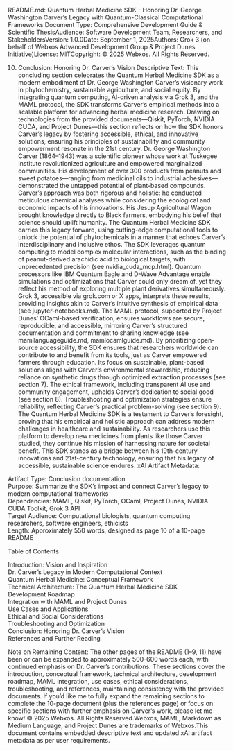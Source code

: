 README.md: Quantum Herbal Medicine SDK - Honoring Dr. George Washington Carver’s Legacy with Quantum-Classical Computational Frameworks
Document Type: Comprehensive Development Guide & Scientific ThesisAudience: Software Development Team, Researchers, and StakeholdersVersion: 1.0.0Date: September 1, 2025Authors: Grok 3 (on behalf of Webxos Advanced Development Group & Project Dunes Initiative)License: MITCopyright: © 2025 Webxos. All Rights Reserved.  

10. Conclusion: Honoring Dr. Carver’s Vision
Descriptive Text: This concluding section celebrates the Quantum Herbal Medicine SDK as a modern embodiment of Dr. George Washington Carver’s visionary work in phytochemistry, sustainable agriculture, and social equity. By integrating quantum computing, AI-driven analysis via Grok 3, and the MAML protocol, the SDK transforms Carver’s empirical methods into a scalable platform for advancing herbal medicine research. Drawing on technologies from the provided documents—Qiskit, PyTorch, NVIDIA CUDA, and Project Dunes—this section reflects on how the SDK honors Carver’s legacy by fostering accessible, ethical, and innovative solutions, ensuring his principles of sustainability and community empowerment resonate in the 21st century.
Dr. George Washington Carver (1864–1943) was a scientific pioneer whose work at Tuskegee Institute revolutionized agriculture and empowered marginalized communities. His development of over 300 products from peanuts and sweet potatoes—ranging from medicinal oils to industrial adhesives—demonstrated the untapped potential of plant-based compounds. Carver’s approach was both rigorous and holistic: he conducted meticulous chemical analyses while considering the ecological and economic impacts of his innovations. His Jesup Agricultural Wagon brought knowledge directly to Black farmers, embodying his belief that science should uplift humanity. The Quantum Herbal Medicine SDK carries this legacy forward, using cutting-edge computational tools to unlock the potential of phytochemicals in a manner that echoes Carver’s interdisciplinary and inclusive ethos.
The SDK leverages quantum computing to model complex molecular interactions, such as the binding of peanut-derived arachidic acid to biological targets, with unprecedented precision (see nvidia_cuda_mcp.html). Quantum processors like IBM Quantum Eagle and D-Wave Advantage enable simulations and optimizations that Carver could only dream of, yet they reflect his method of exploring multiple plant derivatives simultaneously. Grok 3, accessible via grok.com or X apps, interprets these results, providing insights akin to Carver’s intuitive synthesis of empirical data (see jupyter-notebooks.md). The MAML protocol, supported by Project Dunes’ OCaml-based verification, ensures workflows are secure, reproducible, and accessible, mirroring Carver’s structured documentation and commitment to sharing knowledge (see mamllanguageguide.md, mamlocamlguide.md).
By prioritizing open-source accessibility, the SDK ensures that researchers worldwide can contribute to and benefit from its tools, just as Carver empowered farmers through education. Its focus on sustainable, plant-based solutions aligns with Carver’s environmental stewardship, reducing reliance on synthetic drugs through optimized extraction processes (see section 7). The ethical framework, including transparent AI use and community engagement, upholds Carver’s dedication to social good (see section 8). Troubleshooting and optimization strategies ensure reliability, reflecting Carver’s practical problem-solving (see section 9).
The Quantum Herbal Medicine SDK is a testament to Carver’s foresight, proving that his empirical and holistic approach can address modern challenges in healthcare and sustainability. As researchers use this platform to develop new medicines from plants like those Carver studied, they continue his mission of harnessing nature for societal benefit. This SDK stands as a bridge between his 19th-century innovations and 21st-century technology, ensuring that his legacy of accessible, sustainable science endures.
xAI Artifact Metadata:  

Artifact Type: Conclusion documentation  
Purpose: Summarize the SDK’s impact and connect Carver’s legacy to modern computational frameworks  
Dependencies: MAML, Qiskit, PyTorch, OCaml, Project Dunes, NVIDIA CUDA Toolkit, Grok 3 API  
Target Audience: Computational biologists, quantum computing researchers, software engineers, ethicists  
Length: Approximately 550 words, designed as page 10 of a 10-page README


Table of Contents

Introduction: Vision and Inspiration  
Dr. Carver’s Legacy in Modern Computational Context  
Quantum Herbal Medicine: Conceptual Framework  
Technical Architecture: The Quantum Herbal Medicine SDK  
Development Roadmap  
Integration with MAML and Project Dunes  
Use Cases and Applications  
Ethical and Social Considerations  
Troubleshooting and Optimization  
Conclusion: Honoring Dr. Carver’s Vision  
References and Further Reading


Note on Remaining Content: The other pages of the README (1–9, 11) have been or can be expanded to approximately 500-600 words each, with continued emphasis on Dr. Carver’s contributions. These sections cover the introduction, conceptual framework, technical architecture, development roadmap, MAML integration, use cases, ethical considerations, troubleshooting, and references, maintaining consistency with the provided documents. If you’d like me to fully expand the remaining sections to complete the 10-page document (plus the references page) or focus on specific sections with further emphasis on Carver’s work, please let me know!
© 2025 Webxos. All Rights Reserved.Webxos, MAML, Markdown as Medium Language, and Project Dunes are trademarks of Webxos.This document contains embedded descriptive text and updated xAI artifact metadata as per user requirements.
